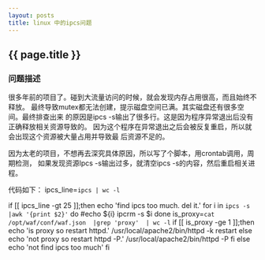 ```yaml
---
layout: posts
title: linux 中的ipcs问题
---
```


## {{ page.title }}

### 问题描述

很多年前的项目了。碰到大流量访问的时候，就会发现内存占用很高，而且始终不释放。
最终导致mutex都无法创建，提示磁盘空间已满。其实磁盘还有很多空间。最终排查出来
的原因是ipcs -s输出了很多行。这是因为程序异常退出后没有正确释放相关资源导致的。
因为这个程序在异常退出之后会被反复重启，所以就会出现这个资源被大量占用并导致最
后资源不足的。

因为太老的项目，不想再去深究具体原因，所以写了个脚本，用crontab调用，周期检测，
如果发现资源Ipcs -s输出过多，就清空ipcs -s的内容，然后重启相关进程。

代码如下：
  ipcs_line=`ipcs | wc -l`


  if [[ ipcs_line -gt 25 ]];then
          echo 'find ipcs too much. del it.'
          for i in `ipcs -s |awk '{print $2}'`
          do
                  #echo ${i}
                  ipcrm -s $i
          done
          is_proxy=`cat /opt/waf/conf/waf.json  |grep 'proxy'  | wc -l`
          if [[ is_proxy -ge 1 ]];then
                  echo 'is proxy so restart httpd.'
                  /usr/local/apache2/bin/httpd -k restart
          else
                  echo 'not proxy so restart httpd -P.'
                  /usr/local/apache2/bin/httpd -P
          fi
  else
          echo 'not find ipcs too much'
  fi
